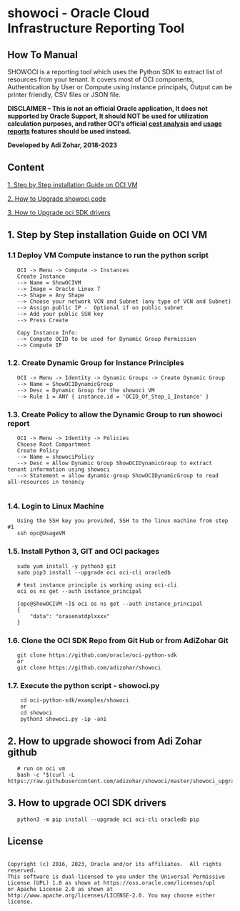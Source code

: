 # showoci - Oracle Cloud Infrastructure Reporting Tool

## How To Manual

SHOWOCI is a reporting tool which uses the Python SDK to extract list of resources from your tenant. 
It covers most of OCI components, 
Authentication by User or Compute using instance principals, 
Output can be printer friendly, CSV files or JSON file.

**DISCLAIMER – This is not an official Oracle application,  It does not supported by Oracle Support, It should NOT be used for utilization calculation purposes, and rather OCI's official 
[cost analysis](https://docs.oracle.com/en-us/iaas/Content/Billing/Concepts/costanalysisoverview.htm) 
and [usage reports](https://docs.oracle.com/en-us/iaas/Content/Billing/Concepts/usagereportsoverview.htm) features should be used instead.**

**Developed by Adi Zohar, 2018-2023**

## Content
[1. Step by Step installation Guide on OCI VM](#1-step-by-step-installation-guide-on-oci-vm)

[2. How to Upgrade showoci code ](#2-how-to-upgrade-showoci-from-adi-zohar-github)

[3. How to Upgrade oci SDK drivers](#3-how-to-upgrade-oci-sdk-drivers)


## 1. Step by Step installation Guide on OCI VM

### 1.1 Deploy VM Compute instance to run the python script
```
   OCI -> Menu -> Compute -> Instances
   Create Instance
   --> Name = ShowOCIVM
   --> Image = Oracle Linux 7
   --> Shape = Any Shape
   --> Choose your network VCN and Subnet (any type of VCN and Subnet)
   --> Assign public IP -  Optional if on public subnet
   --> Add your public SSH key
   --> Press Create

   Copy Instance Info:
   --> Compute OCID to be used for Dynamic Group Permission
   --> Compute IP
```

### 1.2. Create Dynamic Group for Instance Principles

```
   OCI -> Menu -> Identity -> Dynamic Groups -> Create Dynamic Group
   --> Name = ShowOCIDynamicGroup 
   --> Desc = Dynamic Group for the showoci VM
   --> Rule 1 = ANY { instance.id = 'OCID_Of_Step_1_Instance' }
```

### 1.3. Create Policy to allow the Dynamic Group to run showoci report

```
   OCI -> Menu -> Identity -> Policies
   Choose Root Compartment
   Create Policy
   --> Name = showociPolicy
   --> Desc = Allow Dynamic Group ShowOCIDynamicGroup to extract tenant information using showoci
   --> Statement = allow dynamic-group ShowOCIDynamicGroup to read all-resources in tenancy
   
```

### 1.4. Login to Linux Machine

```
   Using the SSH key you provided, SSH to the linux machine from step #1
   ssh opc@UsageVM
```

### 1.5. Install Python 3, GIT and OCI packages

```
   sudo yum install -y python3 git
   sudo pip3 install --upgrade oci oci-cli oracledb

   # test instance principle is working using oci-cli
   oci os ns get --auth instance_principal
   
   [opc@ShowOCIVM ~]$ oci os ns get --auth instance_principal
   {
       "data": "orasenatdplxxxx"
   }
```

### 1.6. Clone the OCI SDK Repo from Git Hub or from AdiZohar Git

```
   git clone https://github.com/oracle/oci-python-sdk
   or
   git clone https://github.com/adizohar/showoci
```

### 1.7. Execute the python script - showoci.py

```
    cd oci-python-sdk/examples/showoci
    or 
    cd showoci
    python3 showoci.py -ip -ani
```

## 2. How to upgrade showoci from Adi Zohar github

```
   # run on oci vm
   bash -c "$(curl -L https://raw.githubusercontent.com/adizohar/showoci/master/showoci_upgrade.sh)"    
```

## 3. How to upgrade OCI SDK drivers

```
   python3 -m pip install --upgrade oci oci-cli oracledb pip
```

## License
```

Copyright (c) 2016, 2023, Oracle and/or its affiliates.  All rights reserved.
This software is dual-licensed to you under the Universal Permissive License (UPL) 1.0 as shown at https://oss.oracle.com/licenses/upl
or Apache License 2.0 as shown at http://www.apache.org/licenses/LICENSE-2.0. You may choose either license.
